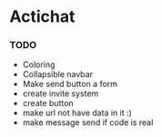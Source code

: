 # Actichat

### TODO ###
- Coloring
- Collapsible navbar
- Make send button a form
- create invite system
- create button
- make url not have data in it :)
- make message send if code is real